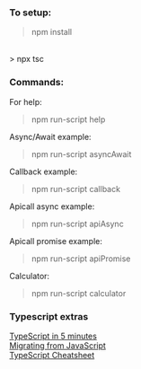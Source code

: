 ### To setup:
> npm install
<br>
> npx tsc

### Commands:

For help:
>npm run-script help

Async/Await example:
>npm run-script asyncAwait

Callback example:
>npm run-script callback

Apicall async example:
>npm run-script apiAsync

Apicall promise example:
>npm run-script apiPromise

Calculator:
>npm run-script calculator

### Typescript extras
[TypeScript in 5 minutes](https://www.typescriptlang.org/docs/handbook/typescript-in-5-minutes.html)
<br>
[Migrating from JavaScript](https://www.typescriptlang.org/docs/handbook/migrating-from-javascript.html)
<br>
[TypeScript Cheatsheet](https://devhints.io/typescript)
